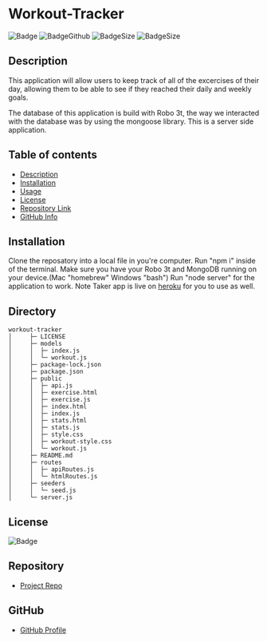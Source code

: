 # **Workout-Tracker**
![Badge](https://img.shields.io/github/license/asostoa/workout-tracker)
![BadgeGithub](https://img.shields.io/github/followers/asostoa?style=social)
![BadgeSize](https://img.shields.io/github/repo-size/asostoa/workout-tracker)
![BadgeSize](https://img.shields.io/github/v/release/asostoa/workout-tracker)
## Description 
This application will allow users to keep track of all of the excercises of their day, allowing them to be able to see if they reached their daily and weekly goals.

The database of this application is build with Robo 3t, the way we interacted with the database was by using the mongoose library.
This is a server side application.


## Table of contents
- [Description](#Description)
- [Installation](#Installation)
- [Usage](#Usage)
- [License](#License)
- [Repository Link](#Repository)
- [GitHub Info](#GitHub) 
## Installation
Clone the reposatory into a local file in you're computer.
Run "npm i" inside of the terminal.
Make sure you have your Robo 3t and MongoDB running on your device.(Mac "homebrew" Windows "bash")
Run "node server" for the application to work.
Note Taker app is live on [heroku](https://hidden-anchorage-51365.herokuapp.com/?id=5f9ad114aae5c40017e01595) for you to use as well.


## Directory
```
workout-tracker
│     ├─ LICENSE
│     ├─ models
│     │  ├─ index.js
│     │  └─ workout.js
│     ├─ package-lock.json
│     ├─ package.json
│     ├─ public
│     │  ├─ api.js
│     │  ├─ exercise.html
│     │  ├─ exercise.js
│     │  ├─ index.html
│     │  ├─ index.js
│     │  ├─ stats.html
│     │  ├─ stats.js
│     │  ├─ style.css
│     │  ├─ workout-style.css
│     │  └─ workout.js
│     ├─ README.md
│     ├─ routes
│     │  ├─ apiRoutes.js
│     │  └─ htmlRoutes.js
│     ├─ seeders
│     │  └─ seed.js
│     └─ server.js
```

## License
![Badge](https://img.shields.io/github/license/asostoa/workout-tracker)
## Repository
- [Project Repo](https://asostoa.github.io/workout-tracker)
## GitHub 
- [GitHub Profile](https://github.com/Asostoa)


